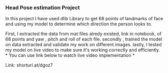 ### Head Pose estimation Project

In this project I have used dlib Library to get 68 points of landmarks of face and 
using my model to determine which direction the person looks to.

First, I extracted the data from mat files alredy existed, link in notebook, of 68 points and yaw , pitch and roll of each file.
secondly , trained the model on data extracted and validate my work on different images.
lastly, I tested my model on live video to make sure it's working correctly and efficiently.\
 * 
 You can use link below to watch live video implementation 
 *
 
Link: shorturl.at/dgoz7
